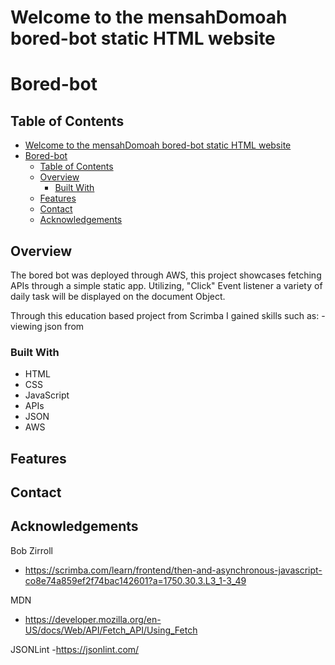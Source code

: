 Welcome to the mensahDomoah bored-bot static HTML website
==================================================

# Bored-bot

## Table of Contents

- [Welcome to the mensahDomoah bored-bot static HTML website](#welcome-to-the-mensahdomoah-bored-bot-static-html-website)
- [Bored-bot](#bored-bot)
  - [Table of Contents](#table-of-contents)
  - [Overview](#overview)
    - [Built With](#built-with)
  - [Features](#features)
  - [Contact](#contact)
  - [Acknowledgements](#acknowledgements)

## Overview

<!-- TODO: Add a screenshot of the live project.
    1. Link to a 'live demo.'
    2. Describe your overall experience in a couple of sentences.
    3. List a few specific technical things that you learned or improved on.
    4. Share any other tips or guidance for others attempting this or something similar.
 -->
  The bored bot was deployed through AWS, this project showcases fetching APIs through a simple static app. Utilizing, "Click" Event listener a variety of daily task will be displayed on the document Object.

  Through this education based project from Scrimba I gained skills such as:
  -viewing json from 


### Built With

- HTML
- CSS
- JavaScript
- APIs
- JSON  
- AWS

## Features

<!-- TODO: List what specific 'user problems' that this application solves. -->

## Contact

<!-- TODO: Include icons and links to your RELEVANT, PROFESSIONAL 'DEV-ORIENTED' social media. LinkedIn and dev.to are minimum. -->

## Acknowledgements

<!-- TODO: List any blog posts, tutorials or plugins that you may have used to complete the project. Only list those that had a significant impact. Obviously, we all 'Google' stuff while working on our things, but maybe something in particular stood out as a 'major contributor' to your skill set for this project. -->

Bob Zirroll 
- https://scrimba.com/learn/frontend/then-and-asynchronous-javascript-co8e74a859ef2f74bac142601?a=1750.30.3.L3_1-3_49

MDN
- https://developer.mozilla.org/en-US/docs/Web/API/Fetch_API/Using_Fetch

JSONLint
-https://jsonlint.com/

